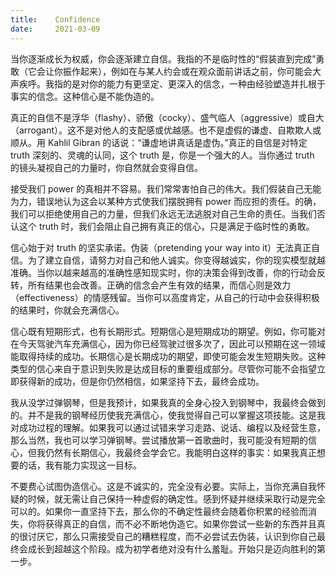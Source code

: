 ```yaml
---
title:    Confidence
date:     2021-03-09
---
```


当你逐渐成长为权威，你会逐渐建立自信。我指的不是临时性的“假装直到完成”勇敢（它会让你振作起来），例如在与某人约会或在观众面前讲话之前，你可能会大声疾呼。我指的是对你的能力有更坚定、更深入的信念，一种由经验塑造并扎根于事实的信念。这种信心是不能伪造的。

真正的自信不是浮华（flashy）、骄傲（cocky）、盛气临人（aggressive）或自大（arrogant）。这不是对他人的支配感或优越感。也不是虚假的谦虚、自欺欺人或顺从。用 Kahlil Gibran 的话说：“谦虚地讲真话是虚伪。”真正的自信是对特定 truth 深刻的、灵魂的认同，这个 truth 是，你是一个强大的人。当你通过 truth 的镜头凝视自己的力量时，你自然就会变得自信。

接受我们 power 的真相并不容易。我们常常害怕自己的伟大。我们假装自己无能为力，错误地认为这会以某种方式使我们摆脱拥有 power 而应担的责任。的确，我们可以拒绝使用自己的力量，但我们永远无法逃脱对自己生命的责任。当我们否认这个 truth 时，我们会阻止自己拥有真正的信心，只是满足于临时性的勇敢。

信心始于对 truth 的坚实承诺。伪装（pretending your way into it）无法真正自信。为了建立自信，请努力对自己和他人诚实。你变得越诚实，你的现实模型就越准确。当你以越来越高的准确性感知现实时，你的决策会得到改善，你的行动会反转，所有结果也会改善。正确的信念会产生有效的结果，而信心则是效力（effectiveness）的情感残留。当你可以高度肯定，从自己的行动中会获得积极的结果时，你就会充满信心。

信心既有短期形式，也有长期形式。短期信心是短期成功的期望。例如，你可能对在今天驾驶汽车充满信心，因为你已经驾驶过很多次了，因此可以预期在这一领域能取得持续的成功。长期信心是长期成功的期望，即使可能会发生短期失败。这种类型的信心来自于意识到失败是达成目标的重要组成部分。尽管你可能不会指望立即获得新的成功，但是你仍然相信，如果坚持下去，最终会成功。

我从没学过弹钢琴，但是我预计，如果我真的全身心投入到钢琴中，我最终会做到的。并不是我的钢琴经历使我充满信心，使我觉得自己可以掌握这项技能。这是我对成功过程的理解。如果我可以通过试错来学习走路、说话、编程以及经营生意，那么当然，我也可以学习弹钢琴。尝试播放第一首歌曲时，我可能没有短期的信心，但我仍然有长期信心，我最终会学会它。我能明白这样的事实：如果我真正想要的话，我有能力实现这一目标。

不要费心试图伪造信心。这是不诚实的，完全没有必要。实际上，当你充满自我怀疑的时候，就无需让自己保持一种虚假的确定性。感到怀疑并继续采取行动是完全可以的。如果你一直坚持下去，那么你的不确定性最终会随着你积累的经验而消失，你将获得真正的自信，而不必不断地伪造它。如果你尝试一些新的东西并且真的很讨厌它，那么只需接受自己的糟糕程度，而不必尝试去伪装，认识到你自己最终会成长到超越这个阶段。成为初学者绝对没有什么羞耻。开始只是迈向胜利的第一步。